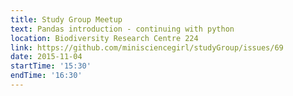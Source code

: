```yaml
---
title: Study Group Meetup
text: Pandas introduction - continuing with python
location: Biodiversity Research Centre 224
link: https://github.com/minisciencegirl/studyGroup/issues/69
date: 2015-11-04
startTime: '15:30'
endTime: '16:30'
---
```

